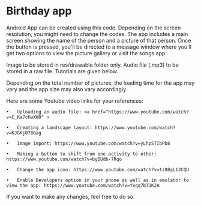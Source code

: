 # Birthday app

Android App can be created using this code. Depending on the screen resolution, you might need to change the codes. 
The app includes a main screen showing the name of the person and a picture of that person.
Once the button is pressed, you'll be directed to a message window where you'll get two options to view the picture gallery or visit the songs app. 

Image to be stored in res/drawable folder only. 
Audio file (.mp3) to be stored in a raw file. 
Tutorials are given below. 

Depending on the total number of pictures, the loading time for the app may vary and the app size may also vary accordingly. 

Here are some Youtube video links for your references: 

	•	Uploading an audio file: <a href="https://www.youtube.com/watch?v=C_Ka7cKwXW0" >

	•	Creating a landscape layout: https://www.youtube.com/watch?v=KJGKj078Qag

	•	Image import: https://www.youtube.com/watch?v=yLhpSTIbPb8

	•	Making a button to shift from one activity to other: https://www.youtube.com/watch?v=bgIUdb-7Rqo

	•	Change the app icon: https://www.youtube.com/watch?v=ts98gL1JCQU
	
	•	Enable Developers option in your phone as well as in emulator to view the app: https://www.youtube.com/watch?v=Yxqq7bT1K2A

If you want to make any changes, feel free to do so.
